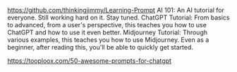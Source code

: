 https://github.com/thinkingjimmy/Learning-Prompt
AI 101: An AI tutorial for everyone. Still working hard on it. Stay tuned.
ChatGPT Tutorial: From basics to advanced, from a user's perspective, this teaches you how to use ChatGPT and how to use it even better.
Midjourney Tutorial: Through various examples, this teaches you how to use Midjourney. Even as a beginner, after reading this, you'll be able to quickly get started.

https://tooploox.com/50-awesome-prompts-for-chatgpt
